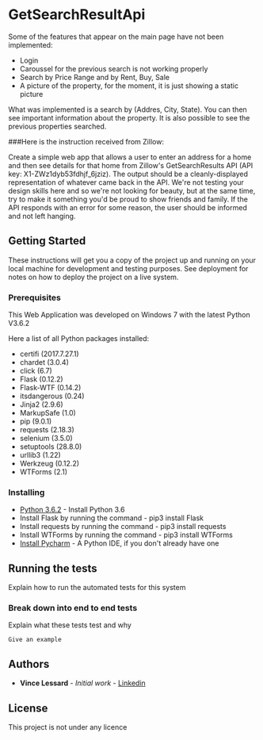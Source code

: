 # GetSearchResultApi

Some of the features that appear on the main page have not been implemented:
* Login
* Caroussel for the previous search is not working properly
* Search by Price Range and by Rent, Buy, Sale
* A picture of the property, for the moment, it is just showing a static picture

What was implemented is a search by (Addres, City, State). You can then see important information about the property.
It is also possible to see the previous properties searched.

###Here is the instruction received from Zillow:

Create a simple web app that allows a user to enter an address for a home and then see details for that home from Zillow's GetSearchResults API (API key: X1-ZWz1dyb53fdhjf_6jziz). The output should be a cleanly-displayed representation of whatever came back in the API. We're not testing your design skills here and so we're not looking for beauty, but at the same time, try to make it something you'd be proud to show friends and family. If the API responds with an error for some reason, the user should be informed and not left hanging.

## Getting Started

These instructions will get you a copy of the project up and running on your local machine for development and testing purposes. See deployment for notes on how to deploy the project on a live system.

### Prerequisites

This Web Application was developed on Windows 7 with the latest Python V3.6.2

Here a list of all Python packages installed:
* certifi (2017.7.27.1)
* chardet (3.0.4)
* click (6.7)
* Flask (0.12.2)
* Flask-WTF (0.14.2)
* itsdangerous (0.24)
* Jinja2 (2.9.6)
* MarkupSafe (1.0)
* pip (9.0.1)
* requests (2.18.3)
* selenium (3.5.0)
* setuptools (28.8.0)
* urllib3 (1.22)
* Werkzeug (0.12.2)
* WTForms (2.1)

### Installing

* [Python 3.6.2](https://www.python.org/downloads/) - Install Python 3.6
* Install Flask by running the command - pip3 install Flask
* Install requests by running the command - pip3 install requests
* Install WTForms by running the command - pip3 install WTForms
* [Install Pycharm](https://www.jetbrains.com/pycharm/download/#section=windows) - A Python IDE, if you don't already have one

## Running the tests

Explain how to run the automated tests for this system

### Break down into end to end tests

Explain what these tests test and why

```
Give an example
```

## Authors

* **Vince Lessard** - *Initial work* - [Linkedin](https://www.linkedin.com/in/vlbca/)

## License

This project is not under any licence

